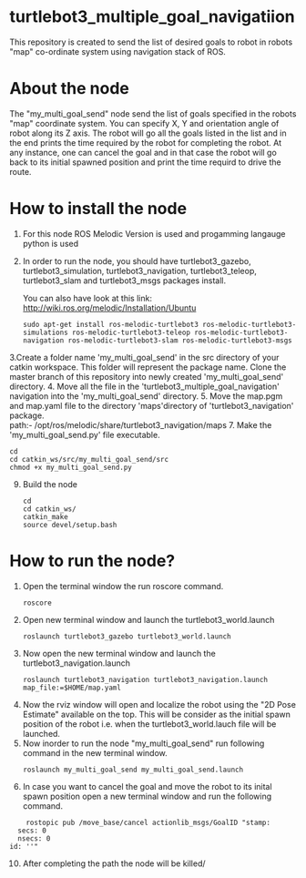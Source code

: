 # turtlebot3_multiple_goal_navigatiion
This repository is created to send the list of desired goals to robot in robots "map" co-ordinate system using navigation stack of ROS.

# About the node
The "my_multi_goal_send" node send the list of goals specified in the robots "map" coordinate system. You can specify X, Y and orientation angle of robot along its Z axis. The robot will go all the goals listed in the list and in the end prints the time required by the robot for completing the robot. At any instance, one can cancel the goal and in that case the robot will go back to its initial spawned position and print the time requird to drive the route. 

# How to install the node

1. For this node ROS Melodic Version is used and progamming langauge python is used
2. In order to run the node, you should have turtlebot3_gazebo, turtlebot3_simulation, turtlebot3_navigation, turtlebot3_teleop, turtlebot3_slam and turtlebot3_msgs packages install.

   You can also have look at this link: http://wiki.ros.org/melodic/Installation/Ubuntu
   ```
   sudo apt-get install ros-melodic-turtlebot3 ros-melodic-turtlebot3-simulations ros-melodic-turtlebot3-teleop ros-melodic-turtlebot3-navigation ros-melodic-turtlebot3-slam ros-melodic-turtlebot3-msgs
   ```
3.Create a folder name 'my_multi_goal_send' in the src directory of your catkin workspace. This folder will represent the package name. Clone the master branch of this repository   into newly created 'my_multi_goal_send' directory.
4. Move all the file in the 'turtlebot3_multiple_goal_navigation' navigation into the 'my_multi_goal_send' directory.
5. Move the map.pgm and map.yaml file to the directory 'maps'directory of 'turtlebot3_navigation' package.  
   path:- /opt/ros/melodic/share/turtlebot3_navigation/maps
7. Make the 'my_multi_goal_send.py' file executable.
   ```
   cd 
   cd catkin_ws/src/my_multi_goal_send/src
   chmod +x my_multi_goal_send.py
   ```
9. Build the node
   ```
   cd
   cd catkin_ws/
   catkin_make
   source devel/setup.bash
   ```
 
 # How to run the node?
 
 1. Open the terminal window the run roscore command.
    ```
    roscore
    ```
 2. Open new terminal window and launch the turtlebot3_world.launch
    ```
    roslaunch turtlebot3_gazebo turtlebot3_world.launch
    ```
 4. Now open the new terminal window and launch the turtlebot3_navigation.launch
    ```
    roslaunch turtlebot3_navigation turtlebot3_navigation.launch map_file:=$HOME/map.yaml
    ```
 6. Now the rviz window will open and localize the robot using the "2D Pose Estimate" available on the top. This will be consider as the initial spawn position of the robot i.e.     when the turtlebot3_world.lauch file will be launched.
 7. Now inorder to run the node "my_multi_goal_send" run following command in the new terminal window.
    ```
    roslaunch my_multi_goal_send my_multi_goal_send.launch
    ```
 9. In case you want to cancel the goal and move the robot to its inital spawn position open a new terminal window and run the following command.
```
    rostopic pub /move_base/cancel actionlib_msgs/GoalID "stamp:
  secs: 0
  nsecs: 0
id: ''"
```
 10. After completing the path the node will be killed/

